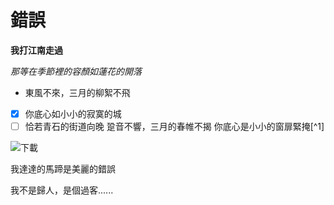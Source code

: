 # 錯誤

**我打江南走過**

*那等在季節裡的容顏如蓮花的開落*
- 東風不來，三月的柳絮不飛
- [x] 你底心如小小的寂寞的城
- [ ] 恰若青石的街道向晚
跫音不響，三月的春帷不揭
你底心是小小的窗扉緊掩[^1]

 ![下載](https://user-images.githubusercontent.com/92923277/138295068-857a76c3-ed72-4c5b-a742-d53cb373a3bf.jpeg)



我達達的馬蹄是美麗的錯誤

我不是歸人，是個過客......
